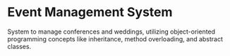 # Event Management System
 System to manage conferences and weddings, utilizing object-oriented programming concepts like inheritance, method overloading, and abstract classes.
